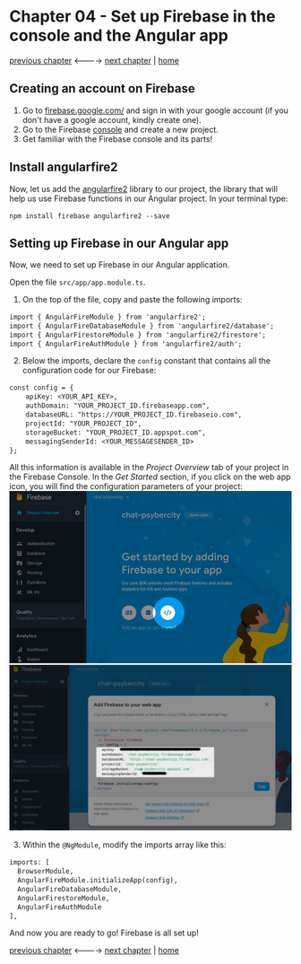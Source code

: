 # Chapter 04 - Set up Firebase in the console and the Angular app

[previous chapter](Chapter_03.md) <----> [next chapter](Chapter_05.md) | [home](README.md)

## Creating an account on Firebase

1. Go to [firebase.google.com/](https://firebase.google.com/) and sign in with your
google account (if you don't have a google account, kindly create one).
2. Go to the Firebase [console](https://console.firebase.google.com/) and
create a new project.
3. Get familiar with the Firebase console and its parts!

## Install angularfire2

Now, let us add the [angularfire2](https://github.com/angular/angularfire2) library
to our project, the library that will help
us use Firebase functions in our Angular project.
In your terminal type:
```
npm install firebase angularfire2 --save
```

## Setting up Firebase in our Angular app

Now, we need to set up Firebase in our Angular application.

Open the file `src/app/app.module.ts`.

1. On the top of the file, copy and paste the following imports:
```
import { AngularFireModule } from 'angularfire2';
import { AngularFireDatabaseModule } from 'angularfire2/database';
import { AngularFirestoreModule } from 'angularfire2/firestore';
import { AngularFireAuthModule } from 'angularfire2/auth';
```

2. Below the imports, declare the `config` constant that contains all the configuration
code for our Firebase:

```
const config = {
    apiKey: <YOUR_API_KEY>,
    authDomain: "YOUR_PROJECT_ID.firebaseapp.com",
    databaseURL: "https://YOUR_PROJECT_ID.firebaseio.com",
    projectId: "YOUR_PROJECT_ID",
    storageBucket: "YOUR_PROJECT_ID.appspot.com",
    messagingSenderId: <YOUR_MESSAGESENDER_ID>
};
```

All this information is available in the *Project Overview* tab of your project
in the Firebase Console.
In the *Get Started* section, if you click on the web app icon, you will find the
configuration parameters of your project:
![Web Icon on Console](img/fbconsole1.png)
![Config Parameters](img/fbconsole2.png)

3. Within the `@NgModule`, modify the imports array like this:
```
imports: [
  BrowserModule,
  AngularFireModule.initializeApp(config),
  AngularFireDatabaseModule,
  AngularFirestoreModule,
  AngularFireAuthModule
],
```


And now you are ready to go!
Firebase is all set up!

[previous chapter](Chapter_03.md) <----> [next chapter](Chapter_05.md) | [home](README.md)
